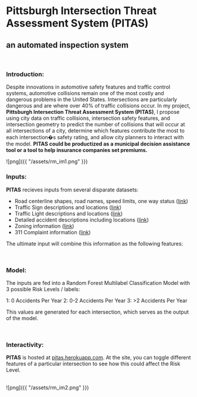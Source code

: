 # Pittsburgh Intersection Threat Assessment System (PITAS)
## an automated inspection system 

<br />

### Introduction:
Despite innovations in automotive safety features and traffic control systems, automotive collisions remain one of the most costly and dangerous problems in the United States. Intersections are particularly dangerous and are where over 40% of traffic collisions occur. In my project, **Pittsburgh Intersection Threat Assessment System (PITAS)**, I propose using city data on traffic collisions, intersection safety features, and intersection geometry to predict the number of collisions that will occur at all intersections of a city, determine which features contribute the most to each intersection�s safety rating, and allow city planners to interact with the model. **PITAS could be productized as a municipal decision assistance tool or a tool to help insurance companies set premiums.**

![png]({{ "/assets/rm_im1.png" }})
<br />

### Inputs:

**PITAS** recieves inputs from several disparate datasets:

- Road centerline shapes, road names, speed limits, one way status ([link](https://www.pasda.psu.edu/uci/DataSummary.aspx?dataset=1224))
- Traffic Sign descriptions and locations ([link](https://data.wprdc.org/dataset/city-traffic-signs))
- Traffic Light descriptions and locations ([link](https://data.wprdc.org/dataset/city-of-pittsburgh-signalized-intersections))
- Detailed accident descriptions including locations ([link](https://data.wprdc.org/dataset/allegheny-county-crash-data))
- Zoning information ([link](https://data.wprdc.org/dataset/zoning1))
- 311 Complaint information ([link](https://data.wprdc.org/dataset/311-data))

The ultimate input will combine this information as the following features:

<br />

### Model:
The inputs are fed into a Random Forest Multilabel Classification Model with 3 possible Risk Levels / labels:

1: 0 Accidents Per Year
2: 0-2 Accidents Per Year
3: >2 Accidents Per Year

This values are generated for each intersection, which serves as the output of the model.

<br />

### Interactivity:

**PITAS** is hosted at [pitas.herokuapp.com](pitas.herokuapp.com). At the site, you can toggle different features of a particular intersection to see how this could affect the Risk Level. 

<br />
![png]({{ "/assets/rm_im2.png" }})